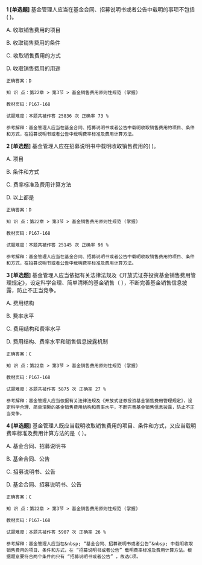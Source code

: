 **1 [单选题]** 基金管理人应当在基金合同、招募说明书或者公告中载明的事项不包括(       )。

A. 收取销售费用的项目

B. 收取销售费用的条件

C. 收取销售费用的方式

D. 收取销售费用的用途 

```
正确答案：D

知 识 点：第22章 > 第3节 > 基金销售费用原则性规范 (掌握)

教材页码：P167-168

试题难度：本题共被作答 25836 次 正确率 73 %

参考解释：基金管理人应当在基金合同、招募说明书或者公告中载明收取销售费用的项目、条件和方式，在招募说明书或者公告中载明费率标准及费用计算方法。
```


**2 [单选题]** 基金管理人应在招募说明书中载明收取销售费用的(       )。

A. 项目

B. 条件和方式

C. 费率标准及费用计算方法

D. 以上都是

```
正确答案：D

知 识 点：第22章 > 第3节 > 基金销售费用原则性规范 (掌握)

教材页码：P167-168

试题难度：本题共被作答 25145 次 正确率 96 %

参考解释：基金管理人应当在基金合同、招募说明书或者公告中载明收取销售费用的项目、条件和方式，在招募说明书或者公告中载明费率标准及费用计算方法。
```


**3 [单选题]** 基金管理人应当依据有关法律法规及《开放式证券投资基金销售费用管理规定》，设定科学合理、简单清晰的基金销售（       ），不断完善基金销售信息披露，防止不正当竞争。

A. 费用结构

B. 费率水平

C. 费用结构和费率水平

D. 费用结构、费率水平和销售信息披露机制

```
正确答案：C

知 识 点：第22章 > 第3节 > 基金销售费用原则性规范 (掌握)

教材页码：P167-168

试题难度：本题共被作答 5875 次 正确率 27 %

参考解释：基金管理人应当依据有关法律法规及《开放式证券投资基金销售费用管理规定》，设定科学合理、简单清晰的基金销售费用结构和费率水平，不断完善基金销售信息披露，防止不正当竞争。
```


**4 [单选题]** 基金管理人既应当载明收取销售费用的项目、条件和方式，又应当载明费率标准及费用计算方法的是（       ）。

A. 基金合同、招募说明书

B. 基金合同、公告

C. 招募说明书、公告

D. 基金合同、招募说明书、公告

```
正确答案：C

知 识 点：第22章 > 第3节 > 基金销售费用原则性规范 (掌握)

教材页码：P167-168

试题难度：本题共被作答 5907 次 正确率 26 %

参考解释：基金管理人应当在&nbsp; “基金合同、招募说明书或者公告”&nbsp; 中载明收取销售费用的项目、条件和方式，在 “招募说明书或者公告” 载明费率标准及费用计算方法。根据题意要符合两个条件的只有 “招募说明书或者公告” ，故选C项。
```

